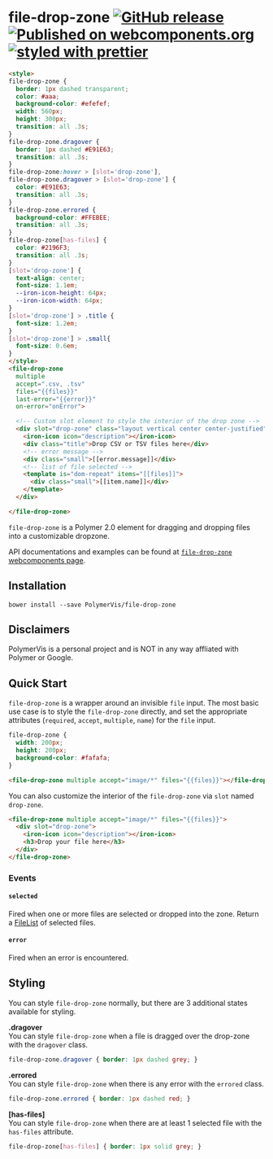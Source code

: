 file-drop-zone
[![GitHub release](https://img.shields.io/github/release/PolymerVis/file-drop-zone.svg)](https://github.com/PolymerVis/file-drop-zone/releases)
[![Published on webcomponents.org](https://img.shields.io/badge/webcomponents.org-published-blue.svg)](https://www.webcomponents.org/element/PolymerVis/file-drop-zone)
[![styled with prettier](https://img.shields.io/badge/styled_with-prettier-ff69b4.svg)](https://github.com/prettier/prettier)
==========

<!---
```
<custom-element-demo>
  <template>
    <link rel="import" href="../polymer/lib/elements/dom-bind.html">
    <link rel="import" href="file-drop-zone.html">
    <dom-bind>
      <template is="dom-bind">
        <next-code-block></next-code-block>
      </template>
    </dom-bind>
  </template>
</custom-element-demo>
```
-->
```html
<style>
file-drop-zone {
  border: 1px dashed transparent;
  color: #aaa;
  background-color: #efefef;
  width: 560px;
  height: 300px;
  transition: all .3s;
}
file-drop-zone.dragover {
  border: 1px dashed #E91E63;
  transition: all .3s;
}
file-drop-zone:hover > [slot='drop-zone'],
file-drop-zone.dragover > [slot='drop-zone'] {
  color: #E91E63;
  transition: all .3s;
}
file-drop-zone.errored {
  background-color: #FFEBEE;
  transition: all .3s;
}
file-drop-zone[has-files] {
  color: #2196F3;
  transition: all .3s;
}
[slot='drop-zone'] {
  text-align: center;
  font-size: 1.1em;
  --iron-icon-height: 64px;
  --iron-icon-width: 64px;
}
[slot='drop-zone'] > .title {
  font-size: 1.2em;
}
[slot='drop-zone'] > .small{
  font-size: 0.6em;
}
</style>
<file-drop-zone
  multiple
  accept=".csv, .tsv"
  files="{{files}}"
  last-error="{{error}}"
  on-error="onError">

  <!-- Custom slot element to style the interior of the drop zone -->
  <div slot="drop-zone" class="layout vertical center center-justified">
    <iron-icon icon="description"></iron-icon>
    <div class="title">Drop CSV or TSV files here</div>
    <!-- error message -->
    <div class="small">[[error.message]]</div>
    <!-- list of file selected -->
    <template is="dom-repeat" items="[[files]]">
      <div class="small">[[item.name]]</div>
    </template>
  </div>

</file-drop-zone>
```

`file-drop-zone` is a Polymer 2.0 element for dragging and dropping files into a customizable dropzone.

API documentations and examples can be found at [`file-drop-zone` webcomponents page](https://www.webcomponents.org/element/PolymerVis/file-drop-zone).

## Installation
```
bower install --save PolymerVis/file-drop-zone
```

## Disclaimers
PolymerVis is a personal project and is NOT in any way affliated with Polymer or Google.

## Quick Start
`file-drop-zone` is a wrapper around an invisible `file` input. The most basic use case is to style the `file-drop-zone` directly, and set the appropriate attributes (`required`, `accept`, `multiple`, `name`) for the `file` input.

```css
file-drop-zone {
  width: 200px;
  height: 200px;
  background-color: #fafafa;
}
```
```html
<file-drop-zone multiple accept="image/*" files="{{files}}"></file-drop-zone>
```

You can also customize the interior of the `file-drop-zone` via `slot` named `drop-zone`.

```html
<file-drop-zone multiple accept="image/*" files="{{files}}">
  <div slot="drop-zone">
    <iron-icon icon="description"></iron-icon>
    <h3>Drop your file here</h3>
  </div>
</file-drop-zone>
```

### Events
#### `selected`
Fired when one or more files are selected or dropped into the zone.
Return a [FileList](https://developer.mozilla.org/en-US/docs/Web/API/FileList) of selected files.

#### `error`
Fired when an error is encountered.


## Styling
You can style `file-drop-zone` normally, but there are 3 additional states available for styling.

**.dragover**  
You can style `file-drop-zone` when a file is dragged over the drop-zone with the `dragover` class.

```css
file-drop-zone.dragover { border: 1px dashed grey; }
```

**.errored**  
You can style `file-drop-zone` when there is any error with the `errored` class.

```css
file-drop-zone.errored { border: 1px dashed red; }
```

**[has-files]**  
You can style `file-drop-zone` when there are at least 1 selected file with the `has-files` attribute.

```css
file-drop-zone[has-files] { border: 1px solid grey; }
```

